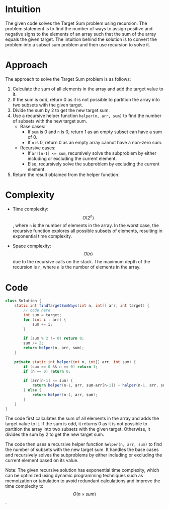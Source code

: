 # Intuition
The given code solves the Target Sum problem using recursion. The problem statement is to find the number of ways to assign positive and negative signs to the elements of an array such that the sum of the array equals the given target. The intuition behind the solution is to convert the problem into a subset sum problem and then use recursion to solve it.

# Approach
The approach to solve the Target Sum problem is as follows:
1. Calculate the sum of all elements in the array and add the target value to it.
2. If the sum is odd, return 0 as it is not possible to partition the array into two subsets with the given target.
3. Divide the sum by 2 to get the new target sum.
4. Use a recursive helper function `helper(n, arr, sum)` to find the number of subsets with the new target sum.
   - Base cases:
     - If `sum` is 0 and `n` is 0, return 1 as an empty subset can have a sum of 0.
     - If `n` is 0, return 0 as an empty array cannot have a non-zero sum.
   - Recursive cases:
     - If `arr[n-1] <= sum`, recursively solve the subproblem by either including or excluding the current element.
     - Else, recursively solve the subproblem by excluding the current element.
5. Return the result obtained from the helper function.

# Complexity
- Time complexity:
$$O(2^n)$$, where `n` is the number of elements in the array. In the worst case, the recursive function explores all possible subsets of elements, resulting in exponential time complexity.

- Space complexity:
$$O(n)$$ due to the recursive calls on the stack. The maximum depth of the recursion is `n`, where `n` is the number of elements in the array.

# Code
```java
class Solution {
    static int findTargetSumWays(int n, int[] arr, int target) {
        // code here
        int sum = target;
        for (int i : arr) {
            sum += i;
        }
        
        if (sum % 2 != 0) return 0;
        sum /= 2;
        return helper(n, arr, sum);
    }
    
    private static int helper(int n, int[] arr, int sum) {
        if (sum == 0 && n == 0) return 1;
        if (n == 0) return 0;
        
        if (arr[n-1] <= sum) {
            return helper(n-1, arr, sum-arr[n-1]) + helper(n-1, arr, sum);
        } else {
            return helper(n-1, arr, sum);
        }
    }
}
```

The code first calculates the sum of all elements in the array and adds the target value to it. If the sum is odd, it returns 0 as it is not possible to partition the array into two subsets with the given target. Otherwise, it divides the sum by 2 to get the new target sum.

The code then uses a recursive helper function `helper(n, arr, sum)` to find the number of subsets with the new target sum. It handles the base cases and recursively solves the subproblems by either including or excluding the current element based on its value.

Note: The given recursive solution has exponential time complexity, which can be optimized using dynamic programming techniques such as memoization or tabulation to avoid redundant calculations and improve the time complexity to $$O(n \times sum)$$.